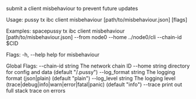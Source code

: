 submit a client misbehaviour to prevent future updates

Usage:
  pussy tx ibc client misbehaviour [path/to/misbehaviour.json] [flags]

Examples:
spacepussy tx ibc client misbehaviour [path/to/misbehaviour.json] --from node0 --home ../node0/<app>cli --chain-id $CID

Flags:
  -h, --help   help for misbehaviour

Global Flags:
      --chain-id string     The network chain ID
      --home string         directory for config and data (default "/.pussy")
      --log_format string   The logging format (json|plain) (default "plain")
      --log_level string    The logging level (trace|debug|info|warn|error|fatal|panic) (default "info")
      --trace               print out full stack trace on errors
